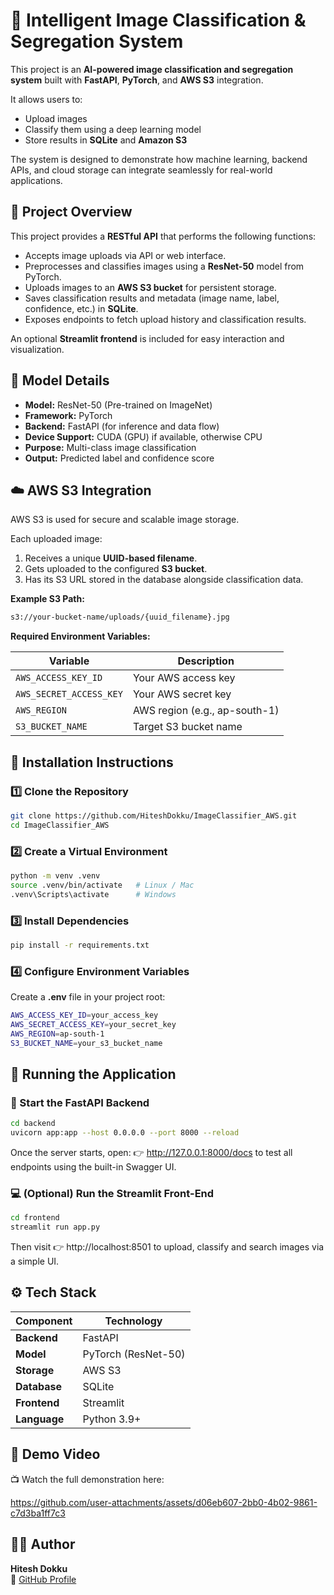# 🧠 Intelligent Image Classification & Segregation System

This project is an **AI-powered image classification and segregation system** built with **FastAPI**, **PyTorch**, and **AWS S3** integration.  

It allows users to:
- Upload images
- Classify them using a deep learning model
- Store results in **SQLite** and **Amazon S3**

The system is designed to demonstrate how machine learning, backend APIs, and cloud storage can integrate seamlessly for real-world applications.

## 🚀 Project Overview

This project provides a **RESTful API** that performs the following functions:

- Accepts image uploads via API or web interface.  
- Preprocesses and classifies images using a **ResNet-50** model from PyTorch.  
- Uploads images to an **AWS S3 bucket** for persistent storage.  
- Saves classification results and metadata (image name, label, confidence, etc.) in **SQLite**.  
- Exposes endpoints to fetch upload history and classification results.

An optional **Streamlit frontend** is included for easy interaction and visualization.

## 🧩 Model Details

- **Model:** ResNet-50 (Pre-trained on ImageNet)
- **Framework:** PyTorch  
- **Backend:** FastAPI (for inference and data flow)  
- **Device Support:** CUDA (GPU) if available, otherwise CPU  
- **Purpose:** Multi-class image classification  
- **Output:** Predicted label and confidence score

## ☁️ AWS S3 Integration

AWS S3 is used for secure and scalable image storage.

Each uploaded image:
1. Receives a unique **UUID-based filename**.
2. Gets uploaded to the configured **S3 bucket**.
3. Has its S3 URL stored in the database alongside classification data.

**Example S3 Path:**
```bash
s3://your-bucket-name/uploads/{uuid_filename}.jpg
```


**Required Environment Variables:**

| Variable | Description |
|-----------|-------------|
| `AWS_ACCESS_KEY_ID` | Your AWS access key |
| `AWS_SECRET_ACCESS_KEY` | Your AWS secret key |
| `AWS_REGION` | AWS region (e.g., ap-south-1) |
| `S3_BUCKET_NAME` | Target S3 bucket name |

## 🧰 Installation Instructions

### 1️⃣ Clone the Repository
```bash
git clone https://github.com/HiteshDokku/ImageClassifier_AWS.git
cd ImageClassifier_AWS
```
### 2️⃣ Create a Virtual Environment
```bash
python -m venv .venv
source .venv/bin/activate   # Linux / Mac
.venv\Scripts\activate      # Windows
```
### 3️⃣ Install Dependencies
```bash
pip install -r requirements.txt
```

### 4️⃣ Configure Environment Variables

Create a **.env** file in your project root:

```bash
AWS_ACCESS_KEY_ID=your_access_key
AWS_SECRET_ACCESS_KEY=your_secret_key
AWS_REGION=ap-south-1
S3_BUCKET_NAME=your_s3_bucket_name
```

## 🧪 Running the Application

### 🧱 Start the FastAPI Backend
```bash
cd backend
uvicorn app:app --host 0.0.0.0 --port 8000 --reload
```
Once the server starts, open:
👉 http://127.0.0.1:8000/docs
to test all endpoints using the built-in Swagger UI.

### 💻 (Optional) Run the Streamlit Front-End
```bash
cd frontend
streamlit run app.py
```
Then visit 
👉 http://localhost:8501 
to upload, classify and search images via a simple UI.

## ⚙️ Tech Stack

| Component | Technology |
|------------|-------------|
| **Backend** | FastAPI |
| **Model** | PyTorch (ResNet-50) |
| **Storage** | AWS S3 |
| **Database** | SQLite |
| **Frontend** | Streamlit |
| **Language** | Python 3.9+ |


## 🎥 Demo Video

📺 Watch the full demonstration here:  


https://github.com/user-attachments/assets/d06eb607-2bb0-4b02-9861-c7d3ba1ff7c3


## 🧑‍💻 Author

**Hitesh Dokku**  
🔗 [GitHub Profile](https://github.com/HiteshDokku)



